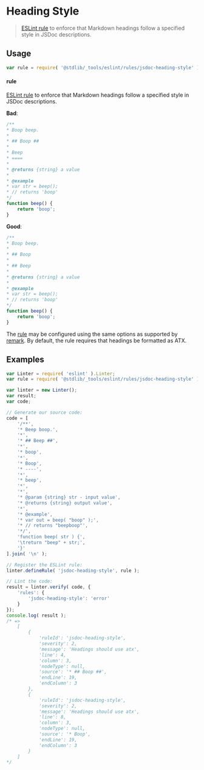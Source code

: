 <!--

@license Apache-2.0

Copyright (c) 2018 The Stdlib Authors.

Licensed under the Apache License, Version 2.0 (the "License");
you may not use this file except in compliance with the License.
You may obtain a copy of the License at

   http://www.apache.org/licenses/LICENSE-2.0

Unless required by applicable law or agreed to in writing, software
distributed under the License is distributed on an "AS IS" BASIS,
WITHOUT WARRANTIES OR CONDITIONS OF ANY KIND, either express or implied.
See the License for the specific language governing permissions and
limitations under the License.

-->

# Heading Style

> [ESLint rule][eslint-rules] to enforce that Markdown headings follow a specified style in JSDoc descriptions.

<section class="intro">

</section>

<!-- /.intro -->

<section class="usage">

## Usage

```javascript
var rule = require( '@stdlib/_tools/eslint/rules/jsdoc-heading-style' );
```

#### rule

[ESLint rule][eslint-rules] to enforce that Markdown headings follow a specified style in JSDoc descriptions.

**Bad**:

<!-- eslint-disable stdlib/jsdoc-heading-style, stdlib/jsdoc-markdown-remark -->

```javascript
/**
* Boop beep.
*
* ## Boop ##
*
* Beep
* ====
*
* @returns {string} a value
*
* @example
* var str = beep();
* // returns 'boop'
*/
function beep() {
    return 'boop';
}
```

**Good**:

```javascript
/**
* Boop beep.
*
* ## Boop
*
* ## Beep
*
* @returns {string} a value
*
* @example
* var str = beep();
* // returns 'boop'
*/
function beep() {
    return 'boop';
}
```

The [rule][eslint-rules] may be configured using the same options as supported by [remark][remark-lint-heading-style]. By default, the rule requires that headings be formatted as ATX.

</section>

<!-- /.usage -->

<section class="examples">

## Examples

<!-- eslint no-undef: "error" -->

```javascript
var Linter = require( 'eslint' ).Linter;
var rule = require( '@stdlib/_tools/eslint/rules/jsdoc-heading-style' );

var linter = new Linter();
var result;
var code;

// Generate our source code:
code = [
    '/**',
    '* Beep boop.',
    '*',
    '* ## Beep ##',
    '*',
    '* boop',
    '*',
    '* Boop',
    '* ----',
    '*',
    '* beep',
    '*',
    '*',
    '* @param {string} str - input value',
    '* @returns {string} output value',
    '*',
    '* @example',
    '* var out = beep( "boop" );',
    '* // returns "beepboop"',
    '*/',
    'function beep( str ) {',
    '\treturn "beep" + str;',
    '}'
].join( '\n' );

// Register the ESLint rule:
linter.defineRule( 'jsdoc-heading-style', rule );

// Lint the code:
result = linter.verify( code, {
    'rules': {
        'jsdoc-heading-style': 'error'
    }
});
console.log( result );
/* =>
    [
        {
            'ruleId': 'jsdoc-heading-style',
            'severity': 2,
            'message': 'Headings should use atx',
            'line': 4,
            'column': 3,
            'nodeType': null,
            'source': '* ## Boop ##',
            'endLine': 19,
            'endColumn': 3
        },
        {
            'ruleId': 'jsdoc-heading-style',
            'severity': 2,
            'message': 'Headings should use atx',
            'line': 8,
            'column': 3,
            'nodeType': null,
            'source': '* Boop',
            'endLine': 19,
            'endColumn': 3
        }
    ]
*/
```

</section>

<!-- /.examples -->

<!-- Section for related `stdlib` packages. Do not manually edit this section, as it is automatically populated. -->

<section class="related">

</section>

<!-- /.related -->

<!-- Section for all links. Make sure to keep an empty line after the `section` element and another before the `/section` close. -->

<section class="links">

[eslint-rules]: https://eslint.org/docs/developer-guide/working-with-rules

[remark-lint-heading-style]: https://github.com/remarkjs/remark-lint/tree/19150d94f89f7a0d94d083417890236d11839641/packages/remark-lint-heading-style

</section>

<!-- /.links -->
